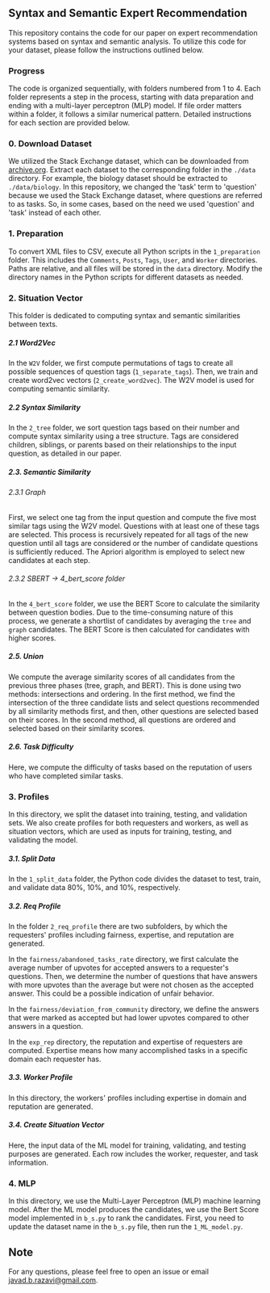 ## Syntax and Semantic Expert Recommendation

This repository contains the code for our paper on expert recommendation systems based on syntax and semantic analysis. To utilize this code for your dataset, please follow the instructions outlined below.

### Progress

The code is organized sequentially, with folders numbered from 1 to 4. Each folder represents a step in the process, starting with data preparation and ending with a multi-layer perceptron (MLP) model. If file order matters within a folder, it follows a similar numerical pattern. Detailed instructions for each section are provided below.

### 0. Download Dataset

We utilized the Stack Exchange dataset, which can be downloaded from [archive.org](https://archive.org/details/stackexchange). Extract each dataset to the corresponding folder in the `./data` directory. For example, the biology dataset should be extracted to `./data/biology`.
In this repository, we changed the 'task' term to 'question' because we used the Stack Exchange dataset, where questions are referred to as tasks. So, in some cases, based on the need we used 'question' and 'task' instead of each other. 
### 1. Preparation

To convert XML files to CSV, execute all Python scripts in the `1_preparation` folder. This includes the `Comments`, `Posts`, `Tags`, `User`, and `Worker` directories. Paths are relative, and all files will be stored in the `data` directory. Modify the directory names in the Python scripts for different datasets as needed.

### 2. Situation Vector

This folder is dedicated to computing syntax and semantic similarities between texts.

##### 2.1 Word2Vec

In the `W2V` folder, we first compute permutations of tags to create all possible sequences of question tags (`1_separate_tags`). Then, we train and create word2vec vectors (`2_create_word2vec`). The W2V model is used for computing semantic similarity.

##### 2.2 Syntax Similarity

In the `2_tree` folder, we sort question tags based on their number and compute syntax similarity using a tree structure. Tags are considered children, siblings, or parents based on their relationships to the input question, as detailed in our paper.

##### 2.3. Semantic Similarity

###### 2.3.1 Graph

First, we select one tag from the input question and compute the five most similar tags using the W2V model. Questions with at least one of these tags are selected. This process is recursively repeated for all tags of the new question until all tags are considered or the number of candidate questions is sufficiently reduced. The Apriori algorithm is employed to select new candidates at each step.

###### 2.3.2 SBERT -> 4_bert_score folder

In the `4_bert_score` folder, we use the BERT Score to calculate the similarity between question bodies. Due to the time-consuming nature of this process, we generate a shortlist of candidates by averaging the `tree` and `graph` candidates. The BERT Score is then calculated for candidates with higher scores.

##### 2.5. Union

We compute the average similarity scores of all candidates from the previous three phases (tree, graph, and BERT). This is done using two methods: intersections and ordering. In the first method, we find the intersection of the three candidate lists and select questions recommended by all similarity methods first, and then, other questions are selected based on their scores. In the second method, all questions are ordered and selected based on their similarity scores.

##### 2.6. Task Difficulty

Here, we compute the difficulty of tasks based on the reputation of users who have completed similar tasks. 


### 3. Profiles
In this directory, we split the dataset into training, testing, and validation sets. We also create profiles for both requesters and workers, as well as situation vectors, which are used as inputs for training, testing, and validating the model.

##### 3.1. Split Data
In the `1_split_data` folder, the Python code divides the dataset to test, train, and validate data 80%, 10%, and 10%, respectively. 

##### 3.2. Req Profile
In the folder `2_req_profile` there are two subfolders, by which the requesters' profiles including fairness, expertise, and reputation are generated.

In the `fairness/abandoned_tasks_rate` directory, we first calculate the average number of upvotes for accepted answers to a requester's questions. Then, we determine the number of questions that have answers with more upvotes than the average but were not chosen as the accepted answer. This could be a possible indication of unfair behavior.

In the `fairness/deviation_from_community` directory, we define the answers that were marked as accepted but had lower upvotes compared to other answers in a question. 

In the `exp_rep` directory, the reputation and expertise of requesters are computed. Expertise means how many accomplished tasks in a specific domain each requester has. 

##### 3.3. Worker Profile
In this directory, the workers' profiles including expertise in domain and reputation are generated.

##### 3.4. Create Situation Vector
Here, the input data of the ML model for training, validating, and testing purposes are generated. Each row includes the worker, requester, and task information.

### 4. MLP
In this directory, we use the Multi-Layer Perceptron (MLP) machine learning model. After the ML model produces the candidates, we use the Bert Score model implemented in `b_s.py` to rank the candidates. First, you need to update the dataset name in the `b_s.py` file, then run the `1_ML_model.py`. 

## Note
For any questions, please feel free to open an issue or email javad.b.razavi@gmail.com.
